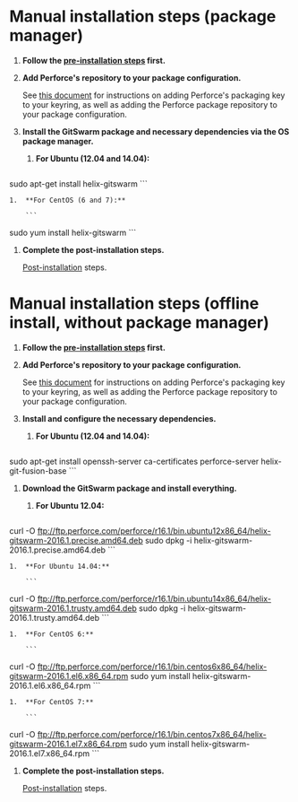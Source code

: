 # Manual installation steps (package manager)

1.  **Follow the [pre-installation steps](README.md) first.**

1.  **Add Perforce's repository to your package configuration.**

    See [this document](https://www.perforce.com/perforce-packages) for
    instructions on adding Perforce's packaging key to your keyring, as well
    as adding the Perforce package repository to your package configuration.

1.  **Install the GitSwarm package and necessary dependencies via the OS
    package manager.**

    1.  **For Ubuntu (12.04 and 14.04):**

        ```
sudo apt-get install helix-gitswarm
        ```

    1.  **For CentOS (6 and 7):**

        ```
sudo yum install helix-gitswarm
        ```

1.  **Complete the post-installation steps.**

    [Post-installation](README.md#post-installation) steps.

# Manual installation steps (offline install, without package manager)

1.  **Follow the [pre-installation steps](README.md) first.**

1.  **Add Perforce's repository to your package configuration.**

    See [this document](https://www.perforce.com/perforce-packages) for
    instructions on adding Perforce's packaging key to your keyring, as well
    as adding the Perforce package repository to your package configuration.

1.  **Install and configure the necessary dependencies.**

    1.  **For Ubuntu (12.04 and 14.04):**

        ```
sudo apt-get install openssh-server ca-certificates perforce-server helix-git-fusion-base
        ```

1.  **Download the GitSwarm package and install everything.**

    1.  **For Ubuntu 12.04:**

        ```
curl -O ftp://ftp.perforce.com/perforce/r16.1/bin.ubuntu12x86_64/helix-gitswarm-2016.1.precise.amd64.deb
sudo dpkg -i helix-gitswarm-2016.1.precise.amd64.deb
        ```

    1.  **For Ubuntu 14.04:**

        ```
curl -O ftp://ftp.perforce.com/perforce/r16.1/bin.ubuntu14x86_64/helix-gitswarm-2016.1.trusty.amd64.deb
sudo dpkg -i helix-gitswarm-2016.1.trusty.amd64.deb
        ```

    1.  **For CentOS 6:**

        ```
curl -O ftp://ftp.perforce.com/perforce/r16.1/bin.centos6x86_64/helix-gitswarm-2016.1.el6.x86_64.rpm
sudo yum install helix-gitswarm-2016.1.el6.x86_64.rpm
        ```

    1.  **For CentOS 7:**

        ```
curl -O ftp://ftp.perforce.com/perforce/r16.1/bin.centos7x86_64/helix-gitswarm-2016.1.el7.x86_64.rpm
sudo yum install helix-gitswarm-2016.1.el7.x86_64.rpm
        ```

1.  **Complete the post-installation steps.**

    [Post-installation](README.md#post-installation) steps.
